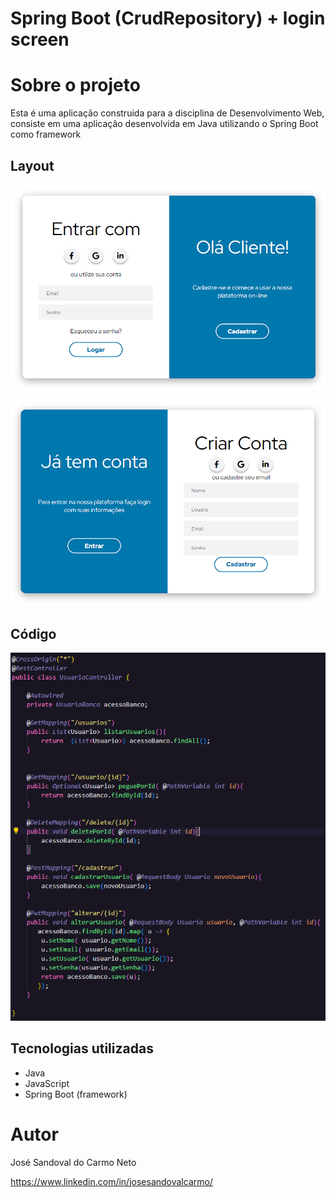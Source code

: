# Spring Boot (CrudRepository) + login screen

# Sobre o projeto

Esta é uma aplicação construida para a disciplina de Desenvolvimento Web, consiste em uma aplicação desenvolvida em Java utilizando o Spring Boot como framework

## Layout

![Login](https://github.com/josesandovaln/SpringBoot-LoginScreen/blob/main/assets/image/login.PNG)

![Cadastrar](https://github.com/josesandovaln/SpringBoot-LoginScreen/blob/main/assets/image/cadastrar.PNG)

## Código

![BD-rotas](https://github.com/josesandovaln/SpringBoot-LoginScreen/blob/main/assets/image/BD_rotas.PNG)

## Tecnologias utilizadas

- Java
- JavaScript
- Spring Boot (framework)

# Autor

José Sandoval do Carmo Neto

https://www.linkedin.com/in/josesandovalcarmo/

